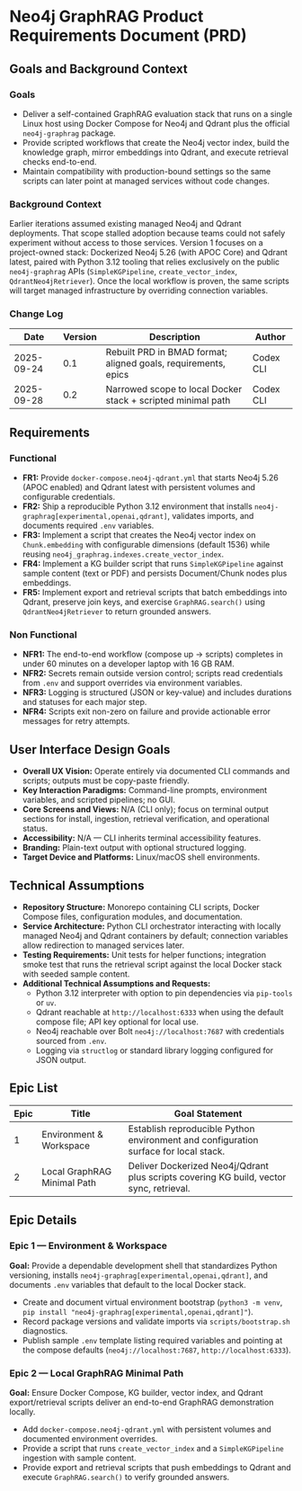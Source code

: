 # Neo4j GraphRAG Product Requirements Document (PRD)

## Goals and Background Context
### Goals
- Deliver a self-contained GraphRAG evaluation stack that runs on a single Linux host using Docker Compose for Neo4j and Qdrant plus the official `neo4j-graphrag` package.
- Provide scripted workflows that create the Neo4j vector index, build the knowledge graph, mirror embeddings into Qdrant, and execute retrieval checks end-to-end.
- Maintain compatibility with production-bound settings so the same scripts can later point at managed services without code changes.

### Background Context
Earlier iterations assumed existing managed Neo4j and Qdrant deployments. That scope stalled adoption because teams could not safely experiment without access to those services. Version 1 focuses on a project-owned stack: Dockerized Neo4j 5.26 (with APOC Core) and Qdrant latest, paired with Python 3.12 tooling that relies exclusively on the public `neo4j-graphrag` APIs (`SimpleKGPipeline`, `create_vector_index`, `QdrantNeo4jRetriever`). Once the local workflow is proven, the same scripts will target managed infrastructure by overriding connection variables.

### Change Log
| Date       | Version | Description                                                    | Author     |
|------------|---------|----------------------------------------------------------------|------------|
| 2025-09-24 | 0.1     | Rebuilt PRD in BMAD format; aligned goals, requirements, epics | Codex CLI  |
| 2025-09-28 | 0.2     | Narrowed scope to local Docker stack + scripted minimal path   | Codex CLI  |

## Requirements
### Functional
- **FR1:** Provide `docker-compose.neo4j-qdrant.yml` that starts Neo4j 5.26 (APOC enabled) and Qdrant latest with persistent volumes and configurable credentials.
- **FR2:** Ship a reproducible Python 3.12 environment that installs `neo4j-graphrag[experimental,openai,qdrant]`, validates imports, and documents required `.env` variables.
- **FR3:** Implement a script that creates the Neo4j vector index on `Chunk.embedding` with configurable dimensions (default 1536) while reusing `neo4j_graphrag.indexes.create_vector_index`.
- **FR4:** Implement a KG builder script that runs `SimpleKGPipeline` against sample content (text or PDF) and persists Document/Chunk nodes plus embeddings.
- **FR5:** Implement export and retrieval scripts that batch embeddings into Qdrant, preserve join keys, and exercise `GraphRAG.search()` using `QdrantNeo4jRetriever` to return grounded answers.

### Non Functional
- **NFR1:** The end-to-end workflow (compose up → scripts) completes in under 60 minutes on a developer laptop with 16 GB RAM.
- **NFR2:** Secrets remain outside version control; scripts read credentials from `.env` and support overrides via environment variables.
- **NFR3:** Logging is structured (JSON or key-value) and includes durations and statuses for each major step.
- **NFR4:** Scripts exit non-zero on failure and provide actionable error messages for retry attempts.

## User Interface Design Goals
- **Overall UX Vision:** Operate entirely via documented CLI commands and scripts; outputs must be copy-paste friendly.
- **Key Interaction Paradigms:** Command-line prompts, environment variables, and scripted pipelines; no GUI.
- **Core Screens and Views:** N/A (CLI only); focus on terminal output sections for install, ingestion, retrieval verification, and operational status.
- **Accessibility:** N/A — CLI inherits terminal accessibility features.
- **Branding:** Plain-text output with optional structured logging.
- **Target Device and Platforms:** Linux/macOS shell environments.

## Technical Assumptions
- **Repository Structure:** Monorepo containing CLI scripts, Docker Compose files, configuration modules, and documentation.
- **Service Architecture:** Python CLI orchestrator interacting with locally managed Neo4j and Qdrant containers by default; connection variables allow redirection to managed services later.
- **Testing Requirements:** Unit tests for helper functions; integration smoke test that runs the retrieval script against the local Docker stack with seeded sample content.
- **Additional Technical Assumptions and Requests:**
  - Python 3.12 interpreter with option to pin dependencies via `pip-tools` or `uv`.
  - Qdrant reachable at `http://localhost:6333` when using the default compose file; API key optional for local use.
  - Neo4j reachable over Bolt `neo4j://localhost:7687` with credentials sourced from `.env`.
  - Logging via `structlog` or standard library logging configured for JSON output.

## Epic List
| Epic | Title                               | Goal Statement                                                                         |
|------|-------------------------------------|----------------------------------------------------------------------------------------|
| 1    | Environment & Workspace             | Establish reproducible Python environment and configuration surface for local stack.   |
| 2    | Local GraphRAG Minimal Path         | Deliver Dockerized Neo4j/Qdrant plus scripts covering KG build, vector sync, retrieval. |

## Epic Details
### Epic 1 — Environment & Workspace
**Goal:** Provide a dependable development shell that standardizes Python versioning, installs `neo4j-graphrag[experimental,openai,qdrant]`, and documents `.env` variables that default to the local Docker stack.
- Create and document virtual environment bootstrap (`python3 -m venv`, `pip install "neo4j-graphrag[experimental,openai,qdrant]"`).
- Record package versions and validate imports via `scripts/bootstrap.sh` diagnostics.
- Publish sample `.env` template listing required variables and pointing at the compose defaults (`neo4j://localhost:7687`, `http://localhost:6333`).

### Epic 2 — Local GraphRAG Minimal Path
**Goal:** Ensure Docker Compose, KG builder, vector index, and Qdrant export/retrieval scripts deliver an end-to-end GraphRAG demonstration locally.
- Add `docker-compose.neo4j-qdrant.yml` with persistent volumes and documented environment overrides.
- Provide a script that runs `create_vector_index` and a `SimpleKGPipeline` ingestion with sample content.
- Provide export and retrieval scripts that push embeddings to Qdrant and execute `GraphRAG.search()` to verify grounded answers.

